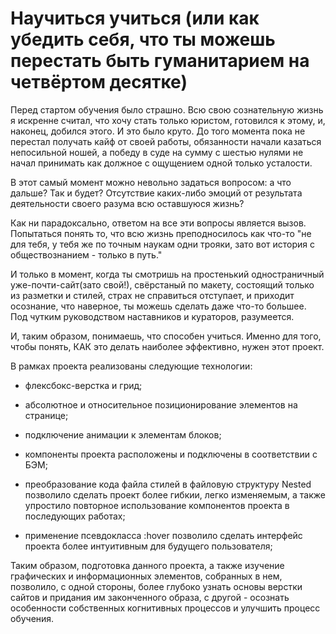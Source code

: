 # Научиться учиться (или как убедить себя, что ты можешь перестать быть гуманитарием на четвёртом десятке)


Перед стартом обучения было страшно. Всю свою сознательную жизнь я искренне считал, что хочу стать только юристом, готовился к этому, и, наконец, добился этого.
И это было круто. До того момента пока не перестал получать кайф от своей работы, обязанности начали казаться непосильной ношей, а победу в суде на сумму с шестью нулями не начал принимать как должное с ощущением одной только усталости.

В этот самый момент можно невольно задаться вопросом: а что дальше? Так и будет? Отсутствие каких-либо эмоций от результата деятельности своего разума всю оставшуюся жизнь? 

Как ни парадоксально, ответом на все эти вопросы является вызов. Попытаться понять то, что всю жизнь преподносилось как что-то "не для тебя, у тебя же по точным наукам одни трояки, зато вот история с обществознанием - только в путь."

И только в момент, когда ты смотришь на простенький одностраничный уже-почти-сайт(зато свой!), свёрстаный по макету, состоящий только из разметки и стилей, страх не справиться отступает, и приходит осознание, что наверное, ты можешь сделать даже что-то большее. Под чутким руководством наставников и кураторов, разумеется.

И, таким образом, понимаешь, что способен учиться. Именно для того, чтобы понять, КАК это делать наиболее эффективно, нужен этот проект.

В рамках проекта реализованы следующие технологии:

* флексбокс-верстка и грид;

* абсолютное и относительное позиционирование элементов на странице;

* подключение анимации к элементам блоков;

* компоненты проекта расположены и подключены в соответствии с БЭМ;

* преобразование кода файла стилей в файловую структуру Nested позволило сделать проект более гибкии, легко изменяемым, а также упростило повторное использование компонентов проекта в последующих работах;

* применение псевдокласса :hover позволило сделать интерфейс проекта более интуитивным для будущего пользователя;

Таким образом, подготовка данного проекта, а также изучение графических и информационных элементов, собранных в нем, позволило, с одной стороны, более глубоко узнать основы верстки сайтов и придания им законченного образа, с другой - осознать особенности собственных когнитивных процессов и улучшить процесс обучения.





